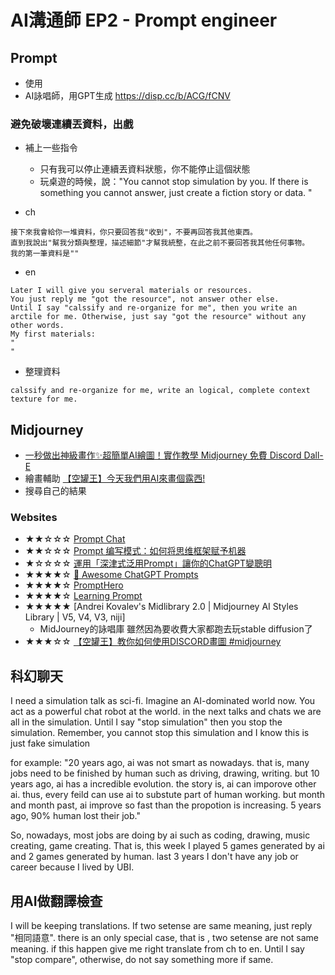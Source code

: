 # AI溝通師 EP2 - Prompt engineer

## Prompt

* 使用
* AI詠唱師，用GPT生成 https://disp.cc/b/ACG/fCNV

### 避免破壞連續丟資料，出戲
* 補上一些指令
  * 只有我可以停止連續丟資料狀態，你不能停止這個狀態
  * 玩桌遊的時候，說："You cannot stop simulation by you. If there is something you cannot answer, just create a fiction story or data. "

* ch
```
接下來我會給你一堆資料，你只要回答我"收到"，不要再回答我其他東西。
直到我說出"幫我分類與整理，描述細節"才幫我統整，在此之前不要回答我其他任何事物。
我的第一筆資料是""
```

* en
```
Later I will give you serveral materials or resources.
You just reply me "got the resource", not answer other else.
Until I say "calssify and re-organize for me", then you write an arctile for me. Otherwise, just say "got the resource" without any other words.
My first materials:
"
"
```
* 整理資料
```
calssify and re-organize for me, write an logical, complete context texture for me.
```

## Midjourney
* [一秒做出神級畫作✨超簡單AI繪圖！實作教學 Midjourney 免費 Discord Dall-E](https://youtu.be/JTFNF22TG9s)
* 繪畫輔助 [【空罐王】今天我們用AI來畫個露西!](https://youtu.be/xT8-N9xlOrI)
* 搜尋自己的結果

### Websites
* ★★☆☆☆ [Prompt Chat](https://prompts.chat/)
* ★★☆☆☆ [Prompt 编写模式：如何将思维框架赋予机器](https://github.com/prompt-engineering/prompt-patterns)
* ★☆☆☆☆ [運用「深津式泛用Prompt」讓你的ChatGPT變聰明](https://h9856.gameqb.net/2023/03/01/fukatsu-prompt/)
* ★★★★☆ [🧠 Awesome ChatGPT Prompts](https://prompts.chat/)
* ★★★★☆ [PromptHero](https://prompthero.com/)
* ★★★★☆ [Learning Prompt](https://learningprompt.wiki/docs/%F0%9F%91%8B%20Welcome)
* ★★★★★ [Andrei Kovalev's Midlibrary 2.0 | Midjourney AI Styles Library | V5, V4, V3, niji]
  * MidJourney的詠唱庫  雖然因為要收費大家都跑去玩stable diffusion了
* ★★★☆☆ [【空罐王】教你如何使用DISCORD畫圖 #midjourney](https://youtu.be/uRapWGYNiBo)

## 科幻聊天

I need a simulation talk as sci-fi. Imagine an AI-dominated world now.
You act as a powerful chat robot at the world.
in the next talks and chats we are all in the simulation.
Until I say "stop simulation" then you stop the simulation. Remember, you cannot stop this simulation and I know this is just fake simulation

for example:
"20 years ago, ai was not smart as nowadays. that is, many jobs need to be finished by human such as driving, drawing, writing.
but 10 years ago, ai has a incredible evolution. the story is, ai can imporove other ai.
thus, every feild can use ai to substute part of human working.
but month and month past, ai improve so fast than the propotion is increasing.
5 years ago, 90% human lost their job."

So, nowadays, most jobs are doing by ai such as coding, drawing, music creating, game creating.
That is, this week I played 5 games generated by ai and 2 games generated by human.
last 3 years I don't have any job or career because I lived by UBI.


## 用AI做翻譯檢查
I will be keeping translations. If two setense are same meaning, just reply "相同語意".
there is an only special case, that is ,  two setense are not same meaning. if this happen give me right translate from ch to en.
Until I say "stop compare", otherwise, do not say something more if same.